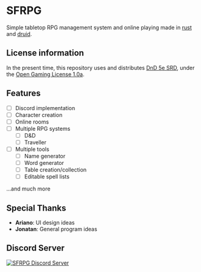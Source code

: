 # SFRPG
Simple tabletop RPG management system and online playing made in [rust](https://github.com/rust-lang) and [druid](https://github.com/linebender/druid).

## License information
In the present time, this repository uses and distributes [DnD 5e SRD](/systems/dnd5e/SRD), under the [Open Gaming License 1.0a](/DND-SRD5-LICENSE).

## Features
- [ ] Discord implementation
- [ ] Character creation
- [ ] Online rooms
- [ ] Multiple RPG systems
    - [ ] D&D
    - [ ] Traveller
- [ ] Multiple tools
    - [ ] Name generator
    - [ ] Word generator
    - [ ] Table creation/collection
    - [ ] Editable spell lists

...and much more

## Special Thanks
- **Ariano**: UI design ideas
- **Jonatan**: General program ideas

## Discord Server
[![SFRPG Discord Server](https://discordapp.com/api/guilds/727556773267112016/widget.png?style=banner3)](https://discord.gg/vEWaqhW)
